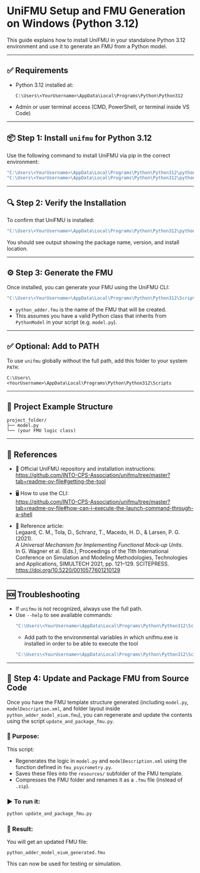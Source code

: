 # UniFMU Setup and FMU Generation on Windows (Python 3.12)

This guide explains how to install UniFMU in your standalone Python 3.12 environment and use it to generate an FMU from a Python model.

---

## ✅ Requirements

- Python 3.12 installed at:
  ```
  C:\Users\<YourUsername>\AppData\Local\Programs\Python\Python312
  ```

- Admin or user terminal access (CMD, PowerShell, or terminal inside VS Code)

---

## 📦 Step 1: Install `unifmu` for Python 3.12

Use the following command to install UniFMU via pip in the correct environment:

```bash
"C:\Users\<YourUsername>\AppData\Local\Programs\Python\Python312\python.exe" -m pip install --upgrade pip
"C:\Users\<YourUsername>\AppData\Local\Programs\Python\Python312\python.exe" -m pip install unifmu
```

---

## 🔍 Step 2: Verify the Installation

To confirm that UniFMU is installed:

```bash
"C:\Users\<YourUsername>\AppData\Local\Programs\Python\Python312\python.exe" -m pip show unifmu
```

You should see output showing the package name, version, and install location.

---

## ⚙️ Step 3: Generate the FMU

Once installed, you can generate your FMU using the UniFMU CLI:

```bash
"C:\Users\<YourUsername>\AppData\Local\Programs\Python\Python312\Scripts\unifmu.exe" generate python python_adder.fmu
```

- `python_adder.fmu` is the name of the FMU that will be created.
- This assumes you have a valid Python class that inherits from `PythonModel` in your script (e.g. `model.py`).

---

## ✅ Optional: Add to PATH

To use `unifmu` globally without the full path, add this folder to your system `PATH`:

```
C:\Users\<YourUsername>\AppData\Local\Programs\Python\Python312\Scripts
```

---

## 📁 Project Example Structure

```
project_folder/
├── model.py
└── (your FMU logic class)
```

---

## 🔗 References

- 🔧 Official UniFMU repository and installation instructions:  
  https://github.com/INTO-CPS-Association/unifmu/tree/master?tab=readme-ov-file#getting-the-tool

- 🖥 How to use the CLI:  
  https://github.com/INTO-CPS-Association/unifmu/tree/master?tab=readme-ov-file#how-can-i-execute-the-launch-command-through-a-shell

- 📄 Reference article:  
  Legaard, C. M., Tola, D., Schranz, T., Macedo, H. D., & Larsen, P. G. (2021).  
  *A Universal Mechanism for Implementing Functional Mock-up Units*.  
  In G. Wagner et al. (Eds.), Proceedings of the 11th International Conference on Simulation and Modeling Methodologies, Technologies and Applications, SIMULTECH 2021, pp. 121–129. SCITEPRESS.  
  https://doi.org/10.5220/0010577601210129

---

## 🆘 Troubleshooting

- If `unifmu` is not recognized, always use the full path.
- Use `--help` to see available commands:
  ```bash
  "C:\Users\<YourUsername>\AppData\Local\Programs\Python\Python312\Scripts\unifmu.exe" --help
  ```
  - Add path to the environmental variables in which unifmu.exe is installed in order to be able to execute the tool
  ```bash
  "C:\Users\<YourUsername>\AppData\Local\Programs\Python\Python312\Scripts"
  ```
---

## 🔄 Step 4: Update and Package FMU from Source Code

Once you have the FMU template structure generated (including `model.py`, `modelDescription.xml`, and folder layout inside `python_adder_model_eium.fmu`), you can regenerate and update the contents using the script `update_and_package_fmu.py`.

### 📌 Purpose:
This script:
- Regenerates the logic in `model.py` and `modelDescription.xml` using the function defined in `fmu_psycrometry.py`.
- Saves these files into the `resources/` subfolder of the FMU template.
- Compresses the FMU folder and renames it as a `.fmu` file (instead of `.zip`).

### ▶️ To run it:

```bash
python update_and_package_fmu.py
```

### 📁 Result:

You will get an updated FMU file:

```
python_adder_model_eium_generated.fmu
```

This can now be used for testing or simulation.

